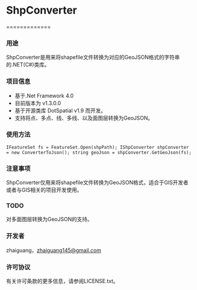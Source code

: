 ﻿# ShpConverter 
=============

### 用途
ShpConverter是用来将shapefile文件转换为对应的GeoJSON格式的字符串的.NET(C#)类库。

### 项目信息
+ 基于.Net Framework 4.0
+ 目前版本为 v1.3.0.0
+ 基于开源类库 DotSpatial v1.9 而开发。
+ 支持将点、多点、线、多线、以及面图层转换为GeoJSON。

### 使用方法
`IFeatureSet fs = FeatureSet.Open(shpPath);
IShpConverter shpConverter = new ConverterToJson();
string geoJson = shpConverter.GetGeoJson(fs);`

### 注意事项
ShpConverter仅用来将shapefile文件转换为GeoJSON格式，适合于GIS开发者或者与GIS相关的项目开发使用。

### TODO
对多面图层转换为GeoJSON的支持。

### 开发者
zhaiguang，zhaiguang145@gmail.com

### 许可协议
有关许可条款的更多信息，请参阅LICENSE.txt。